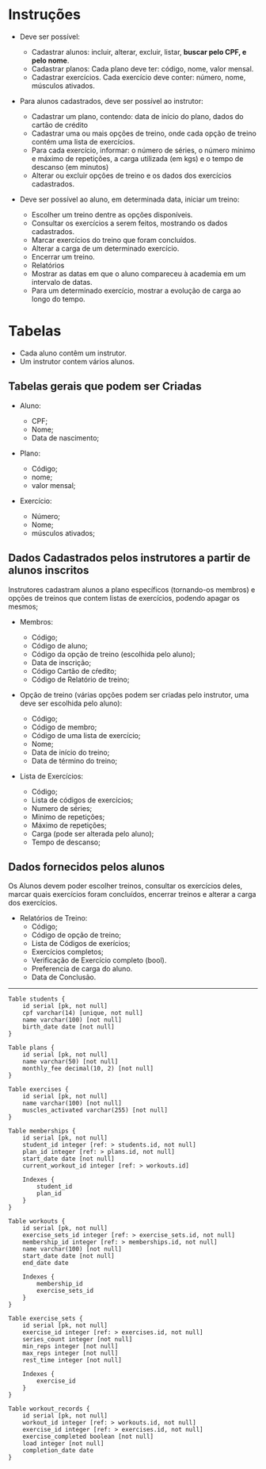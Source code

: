 # Instruções

- Deve ser possível:

  - Cadastrar alunos: incluir, alterar, excluir, listar, **buscar pelo CPF, e pelo nome**.
  - Cadastrar planos: Cada plano deve ter: código, nome, valor mensal.
  - Cadastrar exercícios. Cada exercício deve conter: número, nome, músculos ativados.

- Para alunos cadastrados, deve ser possível ao instrutor:

  - Cadastrar um plano, contendo: data de início do plano, dados do cartão de crédito
  - Cadastrar uma ou mais opções de treino, onde cada opção de treino contém uma lista de exercícios.
  - Para cada exercício, informar: o número de séries, o número mínimo e máximo de repetições, a carga utilizada (em kgs) e o tempo de descanso (em minutos)
  - Alterar ou excluir opções de treino e os dados dos exercícios cadastrados.

- Deve ser possível ao aluno, em determinada data, iniciar um treino:
  - Escolher um treino dentre as opções disponíveis.
  - Consultar os exercícios a serem feitos, mostrando os dados cadastrados.
  - Marcar exercícios do treino que foram concluídos.
  - Alterar a carga de um determinado exercício.
  - Encerrar um treino.
  - Relatórios
  - Mostrar as datas em que o aluno compareceu à academia em um intervalo de datas.
  - Para um determinado exercício, mostrar a evolução de carga ao longo do tempo.

# Tabelas

- Cada aluno contêm um instrutor.
- Um instrutor contem vários alunos.

## Tabelas gerais que podem ser Criadas

- Aluno:

  - CPF;
  - Nome;
  - Data de nascimento;

- Plano:

  - Código;
  - nome;
  - valor mensal;

- Exercício:

  - Número;
  - Nome;
  - músculos ativados;

## Dados Cadastrados pelos instrutores a partir de alunos inscritos

Instrutores cadastram alunos a plano específicos (tornando-os membros) e opções de treinos que contem listas de exercícios, podendo apagar os mesmos;

- Membros:

  - Código;
  - Código de aluno;
  - Código da opção de treino (escolhida pelo aluno);
  - Data de inscrição;
  - Código Cartão de cŕedito;
  - Código de Relatório de treino;

- Opção de treino (várias opções podem ser criadas pelo instrutor, uma deve ser escolhida pelo aluno):

  - Código;
  - Código de membro;
  - Código de uma lista de exercício;
  - Nome;
  - Data de início do treino;
  - Data de término do treino;

- Lista de Exercícios:

  - Código;
  - Lista de códigos de exercícios;
  - Numero de séries;
  - Minimo de repetições;
  - Máximo de repetições;
  - Carga (pode ser alterada pelo aluno);
  - Tempo de descanso;

## Dados fornecidos pelos alunos

Os Alunos devem poder escolher treinos, consultar os exercícios deles, marcar quais exercícios foram concluídos, encerrar treinos e alterar a carga dos exercícios.

- Relatórios de Treino:
  - Código;
  - Código de opção de treino;
  - Lista de Códigos de exerícios;
  - Exercícios completos;
  - Verificação de Exercício completo (bool).
  - Preferencia de carga do aluno.
  - Data de Conclusão.

---

```DBML
Table students {
    id serial [pk, not null]
    cpf varchar(14) [unique, not null]
    name varchar(100) [not null]
    birth_date date [not null]
}

Table plans {
    id serial [pk, not null]
    name varchar(50) [not null]
    monthly_fee decimal(10, 2) [not null]
}

Table exercises {
    id serial [pk, not null]
    name varchar(100) [not null]
    muscles_activated varchar(255) [not null]
}

Table memberships {
    id serial [pk, not null]
    student_id integer [ref: > students.id, not null]
    plan_id integer [ref: > plans.id, not null]
    start_date date [not null]
    current_workout_id integer [ref: > workouts.id]

    Indexes {
        student_id
        plan_id
    }
}

Table workouts {
    id serial [pk, not null]
    exercise_sets_id integer [ref: > exercise_sets.id, not null]
    membership_id integer [ref: > memberships.id, not null]
    name varchar(100) [not null]
    start_date date [not null]
    end_date date

    Indexes {
        membership_id
        exercise_sets_id
    }
}

Table exercise_sets {
    id serial [pk, not null]
    exercise_id integer [ref: > exercises.id, not null]
    series_count integer [not null]
    min_reps integer [not null]
    max_reps integer [not null]
    rest_time integer [not null]

    Indexes {
        exercise_id
    }
}

Table workout_records {
    id serial [pk, not null]
    workout_id integer [ref: > workouts.id, not null]
    exercise_id integer [ref: > exercises.id, not null]
    exercise_completed boolean [not null]
    load integer [not null]
    completion_date date
}
```
